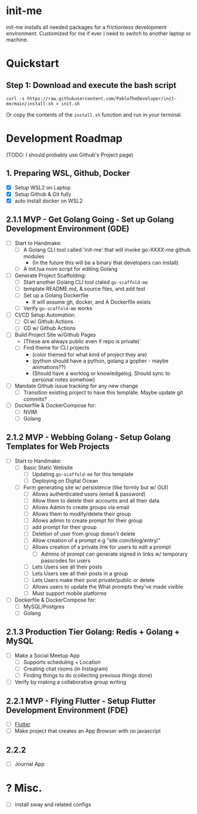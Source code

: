 # init-me
init-me installs all needed packages for a frictionless development environment. Customized for me if ever I need to switch to another laptop or machine.

# Quickstart

## Step 1: Download and execute the bash script
```
curl -s https://raw.githubusercontent.com/PabloTheDeveloper/init-me/main/install.sh > init.sh
```

Or copy the contents of the `install.sh` function and run in your terminal.

# Development Roadmap
(TODO: I should probably use Github's Project page)


## 1. Preparing WSL, Github, Docker
- [x] Setup WSL2 on Laptop
- [x] Setup Github & Git fully  
- [x] auto install docker on WSL2

## 2.1.1 MVP - Get Golang Going - Set up Golang Development Environment (GDE)
- [ ] Start to Handmake:
    - [ ] A Golang CLI tool called 'init-me' that will invoke go-XXXX-me github modules
        - (In the future this will be a binary that developers can install)
    - [ ] A init.lua nvim script for editing Golang
- [ ] Generate Project Scaffolding:
    - [ ] Start another Golang CLI tool claled `go-scaffold-me`
    - [ ] template README.md, & source files, and add test
    - [ ] Set up a Golang Dockerfile
        - It will assume gh, docker, and A Dockerfile exists
    - [ ] Verify `go-scaffold-me` works
- [ ] CI/CD Setup Automation:
    - [ ] CI w/ Github Actions
    - [ ] CD w/ Github Actions
- [ ] Build Project Site w/Github Pages
    - (These are always public even if repo is private)`
    - [ ] Find theme for CLI projects
        - (color themed for what kind of project they are)
        - (python should have a python, golang a gopher - maybe animations??)
        - (Should have a worklog or knowledgelog. Should sync to personal notes somehow)
- [ ] Mandate Github issue tracking for any new change
    - [ ] Transition existing project to have this template. Maybe update git commits?
- [ ] Dockerfile & DockerCompose for:
    - [ ] NVIM
    - [ ] Golang
## 2.1.2 MVP - Webbing Golang - Setup Golang Templates for Web Projects
- [ ] Start to Handmake:
    - [ ] Basic Static Website
        - [ ] Updating `go-scaffold-me` for this template
        - [ ] Deploying on Digital Ocean
    - [ ] Form generating site w/ persistence (like formly but w/ GUI)
        - [ ] Allows authenticated users (email & password)
        - [ ] Allow them to delete their accounts and all their data
        - [ ] Allows Admin to create groups via email
        - [ ] Allows them to modify/delete their group 
        - [ ] Allows admin to create prompt for their group
        - [ ] add prompt for their group
        - [ ] Deletion of user from group doesn't delete
        - [ ] Allow creation of a prompt e.g "site.com/blog/entry/<Prompt-Title>"
        - [ ] Allows creation of a private link for users to edit a prompt
           - [ ] Admins of prompt can generate signed in links w/ temporary passcodes for users
        - [ ] Lets Users see all their posts
        - [ ] Lets Users see all their posts in a group
        - [ ] Lets Users make their post private/public or delete
        - [ ] Allows users to update the What prompts they've made visible
        - [ ] Must support mobile platforms
- [ ] Dockerfile & DockerCompose for:
    - [ ] MySQL/Postgres
    - [ ] Golang
## 2.1.3 Production Tier Golang: Redis + Golang + MySQL
- [ ] Make a Social Meetup App
    - [ ] Supports scheduling + Location
    - [ ] Creating chat rooms (in Instagram)
    - [ ] Finding things to do (collecting previous things done)

- [ ] Verify by making a collaborative group writing
## 2.2.1 MVP - Flying Flutter - Setup Flutter Development Environment (FDE)
- [ ] [Flutter](https://blog.codemagic.io/how-to-dockerize-flutter-apps/)
- [ ] Make project that creates an App Browser with no javascript
## 2.2.2 
- [ ] Journal App
# ? Misc.
- [ ] install sway and related configs

